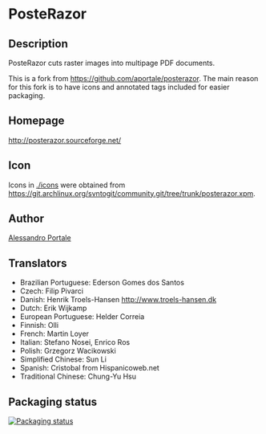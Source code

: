 # PosteRazor

## Description
PosteRazor cuts raster images into multipage PDF documents.

This is a fork from https://github.com/aportale/posterazor. The main reason for this fork is to have icons and annotated tags included for easier packaging.

## Homepage
 http://posterazor.sourceforge.net/

## Icon
Icons in [./icons](https://github.com/ehaupt/posterazor/tree/packaging/icons) were obtained from https://git.archlinux.org/svntogit/community.git/tree/trunk/posterazor.xpm.

## Author
[Alessandro Portale](https://github.com/aportale)

## Translators
*  Brazilian Portuguese: Ederson Gomes dos Santos
*  Czech: Filip Pivarci
*  Danish: Henrik Troels-Hansen http://www.troels-hansen.dk
*  Dutch: Erik Wijkamp
*  European Portuguese: Helder Correia
*  Finnish: Olli
*  French: Martin Loyer <traduction _at_ loyer _dot_ name>
*  Italian: Stefano Nosei, Enrico Ros
*  Polish: Grzegorz Wacikowski
*  Simplified Chinese: Sun Li
*  Spanish: Cristobal from Hispanicoweb.net
*  Traditional Chinese: Chung-Yu Hsu

## Packaging status

[![Packaging status](https://repology.org/badge/vertical-allrepos/posterazor.svg)](https://repology.org/project/posterazor/versions)
